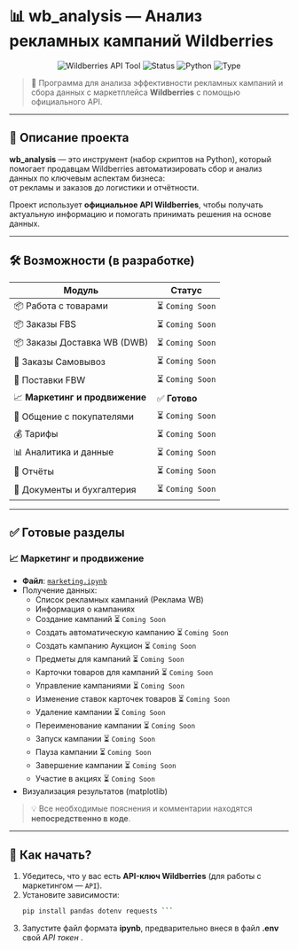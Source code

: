 # 📊 wb_analysis — Анализ рекламных кампаний Wildberries

<p align="center">
  <img src="https://img.shields.io/badge/Wildberries-API%20Tool-blue?logo=wildberries&logoColor=white" alt="Wildberries API Tool">
  <img src="https://img.shields.io/badge/Status-Under%20Development-orange?style=flat" alt="Status">
  <img src="https://img.shields.io/badge/Language-Python-yellow" alt="Python">
  <img src="https://img.shields.io/badge/Type-Data%20Analysis-brightgreen" alt="Type">
</p>

> 🚀 Программа для анализа эффективности рекламных кампаний и сбора данных с маркетплейса **Wildberries** с помощью официального API.

---

## 🌟 Описание проекта

**wb_analysis** — это инструмент (набор скриптов на Python), который помогает продавцам Wildberries автоматизировать сбор и анализ данных по ключевым аспектам бизнеса:  
от рекламы и заказов до логистики и отчётности.

Проект использует **официальное API Wildberries**, чтобы получать актуальную информацию и помогать принимать решения на основе данных.

---

## 🛠 Возможности (в разработке)

| Модуль | Статус |
|-------|--------|
| 📦 Работа с товарами | ⏳ `Coming Soon` |
| 📦 Заказы FBS | ⏳ `Coming Soon` |
| 📦 Заказы Доставка WB (DWB) | ⏳ `Coming Soon` |
| 🚚 Заказы Самовывоз | ⏳ `Coming Soon` |
| 🏬 Поставки FBW | ⏳ `Coming Soon` |
| 📈 **Маркетинг и продвижение** | ✅ **Готово** |
| 💬 Общение с покупателями | ⏳ `Coming Soon` |
| 💰 Тарифы | ⏳ `Coming Soon` |
| 📊 Аналитика и данные | ⏳ `Coming Soon` |
| 📑 Отчёты | ⏳ `Coming Soon` |
| 📄 Документы и бухгалтерия | ⏳ `Coming Soon` |

---

## ✅ Готовые разделы

### 📈 Маркетинг и продвижение
- **Файл**: [`marketing.ipynb`](marketing.ipynb)
- Получение данных:
  - Список рекламных кампаний (Реклама WB)
  - Информация о кампаниях
  - Создание кампаний ⏳ `Coming Soon`
  - Создать автоматическую кампанию ⏳ `Coming Soon` 
  - Создать кампанию Аукцион ⏳ `Coming Soon` 
  - Предметы для кампаний ⏳ `Coming Soon`
  - Карточки товаров для кампаний ⏳ `Coming Soon`
  - Управление кампаниями ⏳ `Coming Soon`
  - Изменение ставок карточек товаров ⏳ `Coming Soon`
  - Удаление кампании ⏳ `Coming Soon`
  - Переименование кампании ⏳ `Coming Soon`
  - Запуск кампании ⏳ `Coming Soon`
  - Пауза кампании ⏳ `Coming Soon`
  - Завершение кампании ⏳ `Coming Soon`
  - Участие в акциях ⏳ `Coming Soon`
- Визуализация результатов (matplotlib)

> 💡 Все необходимые пояснения и комментарии находятся **непосредственно в коде**.

---

## 🚀 Как начать?

1. Убедитесь, что у вас есть **API-ключ Wildberries** (для работы с маркетингом — `API`).
2. Установите зависимости:
   ```bash
   pip install pandas dotenv requests ```
3. Запустите файл формата **ipynb**, предварительно внеся в файл **.env** свой *API токен* .

